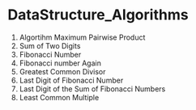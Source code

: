 # DataStructure_Algorithms
1. Algortihm Maximum Pairwise Product
2. Sum of Two Digits 
3. Fibonacci Number 
4. Fibonacci number Again
5. Greatest Common Divisor
6. Last Digit of Fibonacci Number 
7. Last Digit of the Sum of Fibonacci Numbers 
8. Least Common Multiple
